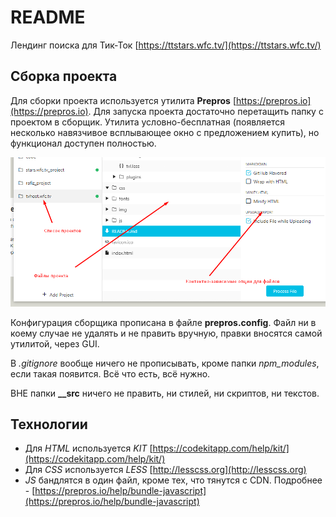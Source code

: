 # README #

Лендинг поиска для Тик-Ток [https://ttstars.wfc.tv/](https://ttstars.wfc.tv/)

## Сборка проекта ##

Для сборки проекта используется утилита **Prepros** [https://prepros.io](https://prepros.io). Для запуска проекта достаточно перетащить папку с проектом в сборщик. Утилита условно-бесплатная (появляется несколько навязчивое всплывающее окно с предложением купить), но функционал доступен полностью. 


![Howto](__src/howto_prepros.png)

Конфигурация сборщика прописана в файле **prepros.config**. Файл ни в коему случае не удалять и не править вручную, правки вносятся самой утилитой, через GUI.

В *.gitignore* вообще ничего не прописывать, кроме папки *npm_modules*, если такая появится. Всё что есть, всё нужно.

ВНЕ папки **__src** ничего не править, ни стилей, ни скриптов, ни текстов.

## Технологии ##

* Для *HTML* используется *KIT* [https://codekitapp.com/help/kit/](https://codekitapp.com/help/kit/)
* Для *CSS* используется *LESS* [http://lesscss.org](http://lesscss.org)
* *JS* бандлятся в один файл, кроме тех, что тянутся с CDN. Подробнее - [https://prepros.io/help/bundle-javascript](https://prepros.io/help/bundle-javascript)



